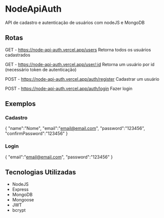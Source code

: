 # NodeApiAuth
API de cadastro e autenticação de usuários com nodeJS e MongoDB

## Rotas

GET - https://node-api-auth.vercel.app/users
Retorna todos os usuários cadastrados

GET - https://node-api-auth.vercel.app/user/:id
Retorna um usuário por id (necessário token de autenticação)

POST - https://node-api-auth.vercel.app/auth/register
Cadastrar um usuário 

POST - https://node-api-auth.vercel.app/auth/login
Fazer login 

## Exemplos

### Cadastro

{
		"name":"Nome",
		"email":"email@email.com",
		"password":"123456",
		"confirmPassword":"123456"
}

### Login

{
		"email":"email@email.com",
		"password":"123456"
}


## Tecnologias Utilizadas

+ NodeJS
+ Express
+ MongoDB
+ Mongoose
+ JWT
+ bcrypt
